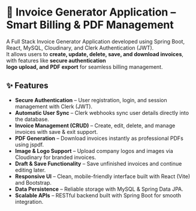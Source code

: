 # 🧾 Invoice Generator Application  – Smart Billing & PDF Management 


A Full Stack Invoice Generator Application developed using Spring Boot, React, MySQL, Cloudinary, and Clerk Authentication (JWT).  
It allows users to **create, update, delete, save, and download invoices**, with features like **secure authentication  
logo upload, and PDF export** for seamless billing management.


## ✨ Features

- **Secure Authentication** – User registration, login, and session management with Clerk (JWT).  
- **Automatic User Sync** – Clerk webhooks sync user details directly into the database.  
- **Invoice Management (CRUD)** – Create, edit, delete, and manage invoices with save & exit support.  
- **PDF Generation** – Download invoices instantly as professional PDFs using jspdf.  
- **Image & Logo Support** – Upload company logos and images via Cloudinary for branded invoices.  
- **Draft & Save Functionality** – Save unfinished invoices and continue editing later.  
- **Responsive UI** – Clean, mobile-friendly interface built with React (Vite) and Bootstrap.  
- **Data Persistence** – Reliable storage with MySQL & Spring Data JPA.  
- **Scalable APIs** – RESTful backend built with Spring Boot for smooth integration.  




